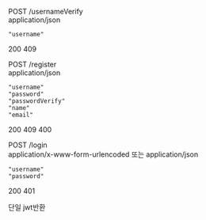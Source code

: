 POST /usernameVerify  
application/json

    "username"
200
409

POST /register  
application/json

    "username"
    "password"
    "passwordVerify"
    "name"
    "email"

200
409
400

POST /login  
application/x-www-form-urlencoded
또는
application/json

    "username"
    "password"

200
401

단일 jwt반환



